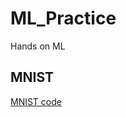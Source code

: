 # ML_Practice

Hands on ML

## MNIST

[MNIST code](https://github.com/iamkrut/MNIST_handwriting_classification)
